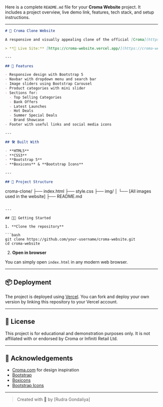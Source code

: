 Here is a complete `README.md` file for your **Croma Website** project. It includes a project overview, live demo link, features, tech stack, and setup instructions.

---

```markdown
# 🛒 Croma Clone Website

A responsive and visually appealing clone of the official [Croma](https://www.croma.com/) website, created using HTML, CSS, and Bootstrap 5. This project aims to replicate the layout, UI elements, and functionality of a modern e-commerce electronics store.

> **🔗 Live Site:** [https://croma-website.vercel.app/](https://croma-website.vercel.app/)

---

## 🚀 Features

- Responsive design with Bootstrap 5
- Navbar with dropdown menu and search bar
- Image sliders using Bootstrap Carousel
- Product categories with mini slider
- Sections for:
  - Top Selling Categories
  - Bank Offers
  - Latest Launches
  - Hot Deals
  - Summer Special Deals
  - Brand Showcase
- Footer with useful links and social media icons

---

## 🛠️ Built With

- **HTML5**
- **CSS3**
- **Bootstrap 5**
- **Boxicons** & **Bootstrap Icons**

---

## 📁 Project Structure

```

croma-clone/
├── index.html
├── style.css
├── img/
│   └── \[All images used in the website]
├── README.md

````

---

## 🧑‍💻 Getting Started

1. **Clone the repository**

```bash
git clone https://github.com/your-username/croma-website.git
cd croma-website
````

2. **Open in browser**

You can simply open `index.html` in any modern web browser.

---

## 📦 Deployment

The project is deployed using [Vercel](https://vercel.com/). You can fork and deploy your own version by linking this repository to your Vercel account.

---

## 📄 License

This project is for educational and demonstration purposes only. It is not affiliated with or endorsed by Croma or Infiniti Retail Ltd.

---

## 🙌 Acknowledgements

* [Croma.com](https://www.croma.com/) for design inspiration
* [Bootstrap](https://getbootstrap.com/)
* [Boxicons](https://boxicons.com/)
* [Bootstrap Icons](https://icons.getbootstrap.com/)

---

> Created with 💚 by \[Rudra Gondaliya]

```


